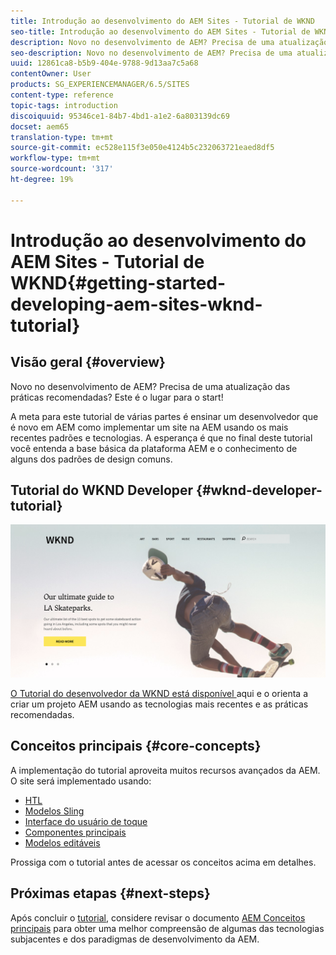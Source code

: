 ```yaml
---
title: Introdução ao desenvolvimento do AEM Sites - Tutorial de WKND
seo-title: Introdução ao desenvolvimento do AEM Sites - Tutorial de WKND
description: Novo no desenvolvimento de AEM? Precisa de uma atualização das práticas recomendadas? Este é o lugar para o start! A meta para este tutorial de várias partes é ensinar um desenvolvedor que é novo em AEM como implementar um site na AEM usando os mais recentes padrões e tecnologias.
seo-description: Novo no desenvolvimento de AEM? Precisa de uma atualização das práticas recomendadas? Este é o lugar para o start! A meta para este tutorial de várias partes é ensinar um desenvolvedor que é novo em AEM como implementar um site na AEM usando os mais recentes padrões e tecnologias.
uuid: 12861ca8-b5b9-404e-9788-9d13aa7c5a68
contentOwner: User
products: SG_EXPERIENCEMANAGER/6.5/SITES
content-type: reference
topic-tags: introduction
discoiquuid: 95346ce1-84b7-4bd1-a1e2-6a803139dc69
docset: aem65
translation-type: tm+mt
source-git-commit: ec528e115f3e050e4124b5c232063721eaed8df5
workflow-type: tm+mt
source-wordcount: '317'
ht-degree: 19%

---
```



# Introdução ao desenvolvimento do AEM Sites - Tutorial de WKND{#getting-started-developing-aem-sites-wknd-tutorial}

## Visão geral {#overview}

Novo no desenvolvimento de AEM? Precisa de uma atualização das práticas recomendadas? Este é o lugar para o start!

A meta para este tutorial de várias partes é ensinar um desenvolvedor que é novo em AEM como implementar um site na AEM usando os mais recentes padrões e tecnologias. A esperança é que no final deste tutorial você entenda a base básica da plataforma AEM e o conhecimento de alguns dos padrões de design comuns.

## Tutorial do WKND Developer {#wknd-developer-tutorial}

![WKND](assets/screen_shot_2018-11-23at152453.png)

[O Tutorial do desenvolvedor da WKND está disponível ](https://docs.adobe.com/content/help/en/experience-manager-learn/getting-started-wknd-tutorial-develop/overview.html) aqui e o orienta a criar um projeto AEM usando as tecnologias mais recentes e as práticas recomendadas.

## Conceitos principais {#core-concepts}

A implementação do tutorial aproveita muitos recursos avançados da AEM. O site será implementado usando:

* [HTL](https://docs.adobe.com/content/help/pt-BR/experience-manager-htl/using/overview.html)
* [Modelos Sling](https://sling.apache.org/documentation/bundles/models.html)
* [Interface do usuário de toque](/help/sites-developing/touch-ui-concepts.md)
* [Componentes principais](https://docs.adobe.com/content/help/pt-BR/experience-manager-core-components/using/introduction.html)
* [Modelos editáveis](/help/sites-developing/page-templates-editable.md)

Prossiga com o tutorial antes de acessar os conceitos acima em detalhes.

## Próximas etapas {#next-steps}

Após concluir o [tutorial](https://helpx.adobe.com/experience-manager/kt/sites/using/getting-started-wknd-tutorial-develop.html), considere revisar o documento [AEM Conceitos principais](/help/sites-developing/the-basics.md) para obter uma melhor compreensão de algumas das tecnologias subjacentes e dos paradigmas de desenvolvimento da AEM.

